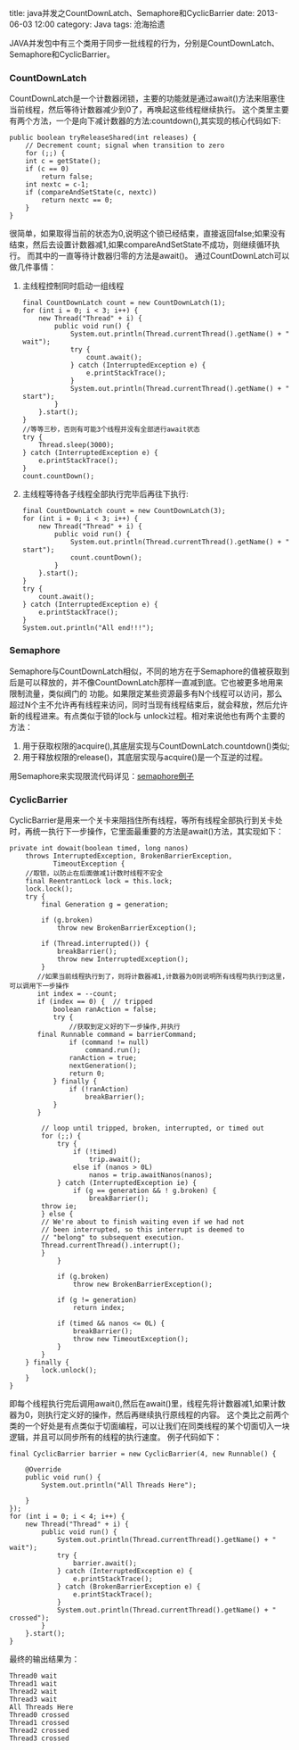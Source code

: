 title: java并发之CountDownLatch、Semaphore和CyclicBarrier
date: 2013-06-03 12:00
category: Java
tags: 沧海拾遗

JAVA并发包中有三个类用于同步一批线程的行为，分别是CountDownLatch、Semaphore和CyclicBarrier。
### CountDownLatch
CountDownLatch是一个计数器闭锁，主要的功能就是通过await()方法来阻塞住当前线程，然后等待计数器减少到0了，再唤起这些线程继续执行。
这个类里主要有两个方法，一个是向下减计数器的方法:countdown(),其实现的核心代码如下:

	public boolean tryReleaseShared(int releases) {
		// Decrement count; signal when transition to zero
		for (;;) {
		int c = getState();
		if (c == 0)
			return false;
		int nextc = c-1;
		if (compareAndSetState(c, nextc))
			return nextc == 0;
		}
	}

很简单，如果取得当前的状态为0,说明这个锁已经结束，直接返回false;如果没有结束，然后去设置计数器减1,如果compareAndSetState不成功，则继续循环执行。
而其中的一直等待计数器归零的方法是await()。
通过CountDownLatch可以做几件事情：

1.  主线程控制同时启动一组线程

		final CountDownLatch count = new CountDownLatch(1);
    	for (int i = 0; i < 3; i++) {
        	new Thread("Thread" + i) {
            	public void run() {
                	System.out.println(Thread.currentThread().getName() + " wait");
                	try {
                    	count.await();
                	} catch (InterruptedException e) {
                    	e.printStackTrace();
                	}
                	System.out.println(Thread.currentThread().getName() + " start");
            	}
        	}.start();
    	}
    	//等等三秒，否则有可能3个线程并没有全部进行await状态
    	try {
        	Thread.sleep(3000);
    	} catch (InterruptedException e) {
        	e.printStackTrace();
    	}
    	count.countDown();

2.  主线程等待各子线程全部执行完毕后再往下执行:

    	final CountDownLatch count = new CountDownLatch(3);
    	for (int i = 0; i < 3; i++) {
        	new Thread("Thread" + i) {
            	public void run() {
                	System.out.println(Thread.currentThread().getName() + " start");
                	count.countDown();
            	}
        	}.start();
    	}
    	try {
        	count.await();
    	} catch (InterruptedException e) {
        	e.printStackTrace();
    	}
    	System.out.println("All end!!!");

### Semaphore
Semaphore与CountDownLatch相似，不同的地方在于Semaphore的值被获取到后是可以释放的，并不像CountDownLatch那样一直减到底。它也被更多地用来限制流量，类似阀门的
功能。如果限定某些资源最多有N个线程可以访问，那么超过N个主不允许再有线程来访问，同时当现有线程结束后，就会释放，然后允许新的线程进来。有点类似于锁的lock与
unlock过程。相对来说他也有两个主要的方法：
1. 用于获取权限的acquire(),其底层实现与CountDownLatch.countdown()类似;
2. 用于释放权限的release()，其底层实现与acquire()是一个互逆的过程。


用Semaphore来实现限流代码详见：[semaphore例子](https://github.com/handle/resourcelimitor/blob/master/ResourceLimitor.java   )

### CyclicBarrier
CyclicBarrier是用来一个关卡来阻挡住所有线程，等所有线程全部执行到关卡处时，再统一执行下一步操作，它里面最重要的方法是await()方法，其实现如下：

    private int dowait(boolean timed, long nanos)
        throws InterruptedException, BrokenBarrierException,
               TimeoutException {
        //取锁，以防止在后面做减1计数时线程不安全
        final ReentrantLock lock = this.lock;
        lock.lock();
        try {
            final Generation g = generation;

            if (g.broken)
                throw new BrokenBarrierException();

            if (Thread.interrupted()) {
                breakBarrier();
                throw new InterruptedException();
            }
           //如果当前线程执行到了，则将计数器减1,计数器为0则说明所有线程均执行到这里，可以调用下一步操作
           int index = --count;
           if (index == 0) {  // tripped
               boolean ranAction = false;
               try {
                   //获取到定义好的下一步操作,并执行
		   final Runnable command = barrierCommand;
                   if (command != null)
                       command.run();
                   ranAction = true;
                   nextGeneration();
                   return 0;
               } finally {
                   if (!ranAction)
                       breakBarrier();
               }
           }

            // loop until tripped, broken, interrupted, or timed out
            for (;;) {
                try {
                    if (!timed)
                        trip.await();
                    else if (nanos > 0L)
                        nanos = trip.awaitNanos(nanos);
                } catch (InterruptedException ie) {
                    if (g == generation && ! g.broken) {
                        breakBarrier();
			throw ie;
		    } else {
			// We're about to finish waiting even if we had not
			// been interrupted, so this interrupt is deemed to
			// "belong" to subsequent execution.
			Thread.currentThread().interrupt();
		    }
                }

                if (g.broken)
                    throw new BrokenBarrierException();

                if (g != generation)
                    return index;

                if (timed && nanos <= 0L) {
                    breakBarrier();
                    throw new TimeoutException();
                }
            }
        } finally {
            lock.unlock();
        }
    }

即每个线程执行完后调用await(),然后在await()里，线程先将计数器减1,如果计数器为0，则执行定义好的操作，然后再继续执行原线程的内容。
这个类比之前两个类的一个好处是有点类似于切面编程，可以让我们在同类线程的某个切面切入一块逻辑，并且可以同步所有的线程的执行速度。
例子代码如下：

    final CyclicBarrier barrier = new CyclicBarrier(4, new Runnable() {

        @Override
        public void run() {
            System.out.println("All Threads Here");

        }
    });
    for (int i = 0; i < 4; i++) {
        new Thread("Thread" + i) {
            public void run() {
                System.out.println(Thread.currentThread().getName() + " wait");
                try {
                    barrier.await();
                } catch (InterruptedException e) {
                    e.printStackTrace();
                } catch (BrokenBarrierException e) {
                    e.printStackTrace();
                }
                System.out.println(Thread.currentThread().getName() + " crossed");
            }
        }.start();
    }

最终的输出结果为：

    Thread0 wait
    Thread1 wait
    Thread2 wait
    Thread3 wait
    All Threads Here
    Thread0 crossed
    Thread1 crossed
    Thread2 crossed
    Thread3 crossed
